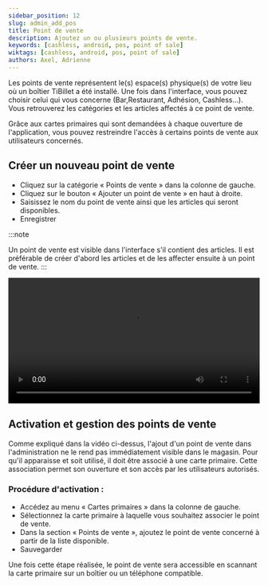 ```yaml
---
sidebar_position: 12
slug: admin_add_pos
title: Point de vente
description: Ajoutez un ou plusieurs points de vente.
keywords: [cashless, android, pos, point of sale]
wiktags: [cashless, android, pos, point of sale]
authors: Axel, Adrienne
---
```


Les points de vente représentent le(s) espace(s) physique(s) de votre lieu où un boîtier TiBillet a été installé. Une fois dans l'interface, vous pouvez choisir celui qui vous concerne (Bar,Restaurant, Adhésion, Cashless...).
Vous retrouverez les catégories et les articles affectés à ce point de vente.

Grâce aux cartes primaires qui sont demandées à chaque ouverture de l'application, vous pouvez restreindre l'accès à certains points de vente aux utilisateurs concernés.

## Créer un nouveau point de vente

- Cliquez sur la catégorie « Points de vente » dans la colonne de gauche.
- Cliquez sur le bouton « Ajouter un point de vente » en haut à droite.
- Saisissez le nom du point de vente ainsi que les articles qui seront disponibles.
- Enregistrer

:::note

Un point de vente est visible dans l'interface s'il contient des articles. 
Il est préférable de créer d'abord les articles et de les affecter ensuite à un point de vente.
:::

<video width="100%" controls src="/img/point-de-vente.mp4"></video>


## Activation et gestion des points de vente

Comme expliqué dans la vidéo ci-dessus, l'ajout d'un point de vente dans l'administration ne le rend pas immédiatement visible dans le magasin. Pour qu'il apparaisse et soit utilisé, il doit être associé à une carte primaire. Cette association permet son ouverture et son accès par les utilisateurs autorisés.

### Procédure d'activation :

- Accédez au menu « Cartes primaires » dans la colonne de gauche.
- Sélectionnez la carte primaire à laquelle vous souhaitez associer le point de vente.
- Dans la section « Points de vente », ajoutez le point de vente concerné à partir de la liste disponible.
- Sauvegarder

Une fois cette étape réalisée, le point de vente sera accessible en scannant la carte primaire sur un boîtier ou un téléphone compatible.